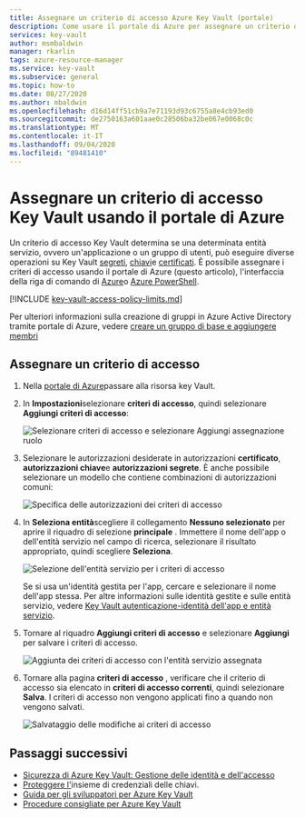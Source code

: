 ```yaml
---
title: Assegnare un criterio di accesso Azure Key Vault (portale)
description: Come usare il portale di Azure per assegnare un criterio di accesso Key Vault a un'entità servizio o a un'identità di applicazione.
services: key-vault
author: msmbaldwin
manager: rkarlin
tags: azure-resource-manager
ms.service: key-vault
ms.subservice: general
ms.topic: how-to
ms.date: 08/27/2020
ms.author: mbaldwin
ms.openlocfilehash: d16d14ff51cb9a7e71193d93c6755a8e4cb93ed0
ms.sourcegitcommit: de2750163a601aae0c28506ba32be067e0068c0c
ms.translationtype: MT
ms.contentlocale: it-IT
ms.lasthandoff: 09/04/2020
ms.locfileid: "89481410"
---
```

# <a name="assign-a-key-vault-access-policy-using-the-azure-portal"></a>Assegnare un criterio di accesso Key Vault usando il portale di Azure

Un criterio di accesso Key Vault determina se una determinata entità servizio, ovvero un'applicazione o un gruppo di utenti, può eseguire diverse operazioni su Key Vault [segreti](../secrets/index.yml), [chiavi](../keys/index.yml)e [certificati](../certificates/index.yml). È possibile assegnare i criteri di accesso usando il portale di Azure (questo articolo), l'interfaccia della riga di comando di [Azure](assign-access-policy-cli.md)o [Azure PowerShell](assign-access-policy-powershell.md).

[!INCLUDE [key-vault-access-policy-limits.md](../../../includes/key-vault-access-policy-limits.md)]

Per ulteriori informazioni sulla creazione di gruppi in Azure Active Directory tramite portale di Azure, vedere [creare un gruppo di base e aggiungere membri](/azure/active-directory/fundamentals/active-directory-groups-create-azure-portal)

## <a name="assign-an-access-policy"></a>Assegnare un criterio di accesso

1.  Nella [portale di Azure](https://portal.azure.com)passare alla risorsa key Vault. 

1.  In **Impostazioni**selezionare **criteri di accesso**, quindi selezionare **Aggiungi criteri di accesso**:

    ![Selezionare criteri di accesso e selezionare Aggiungi assegnazione ruolo](../media/authentication/assign-policy-portal-01.png)

1.  Selezionare le autorizzazioni desiderate in autorizzazioni **certificato**, **autorizzazioni chiave**e **autorizzazioni segrete**. È anche possibile selezionare un modello che contiene combinazioni di autorizzazioni comuni:

    ![Specifica delle autorizzazioni dei criteri di accesso](../media/authentication/assign-policy-portal-02.png)

1. In **Seleziona entità**scegliere il collegamento **Nessuno selezionato** per aprire il riquadro di selezione **principale** . Immettere il nome dell'app o dell'entità servizio nel campo di ricerca, selezionare il risultato appropriato, quindi scegliere **Seleziona**.

    ![Selezione dell'entità servizio per i criteri di accesso](../media/authentication/assign-policy-portal-03.png)

    Se si usa un'identità gestita per l'app, cercare e selezionare il nome dell'app stessa. Per altre informazioni sulle identità gestite e sulle entità servizio, vedere [Key Vault autenticazione-identità dell'app e entità servizio](authentication.md#app-identity-and-security-principals).
 
1.  Tornare al riquadro **Aggiungi criteri di accesso** e selezionare **Aggiungi** per salvare i criteri di accesso.

    ![Aggiunta dei criteri di accesso con l'entità servizio assegnata](../media/authentication/assign-policy-portal-04.png)

1. Tornare alla pagina **criteri di accesso** , verificare che il criterio di accesso sia elencato in **criteri di accesso correnti**, quindi selezionare **Salva**. I criteri di accesso non vengono applicati fino a quando non vengono salvati.

    ![Salvataggio delle modifiche ai criteri di accesso](../media/authentication/assign-policy-portal-05.png)


## <a name="next-steps"></a>Passaggi successivi

- [Sicurezza di Azure Key Vault: Gestione delle identità e dell'accesso](overview-security.md#identity-and-access-management)
- [Proteggere l'](secure-your-key-vault.md)insieme di credenziali delle chiavi.
- [Guida per gli sviluppatori per Azure Key Vault](developers-guide.md)
- [Procedure consigliate per Azure Key Vault](best-practices.md)
